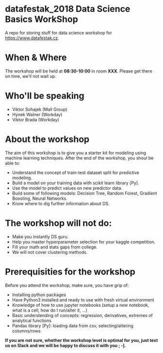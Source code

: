 # datafestak_2018 Data Science Basics WorkShop
A repo for storing stuff for data science workshop for https://www.datafestak.cz.

# When & Where
The workshop will be held at **08:30-10:00** in room **XXX**. Please get there on time, we'll not wait up.

# Who'll be speaking
* Viktor Sohajek (Mall Group)
* Hynek Walner (Workday)
* Viktor Brada (Workday)

# About the workshop
The aim of this workshop is to give you a starter kit for modeling using machine learning techniques. After the end of the workshop, you shoul be able to:
* Understand the concept of train-test dataset split for predictive modeling.
* Build a model on your training data with scikit learn library [Py].
* Use the model to predict values on new predictor data.
* Build some of following models: Decision Tree, Random Forest, Gradient Boosting, Neural Networks.
* Know where to dig further information about DS.

# The workshop will not do:
* Make you instantly DS guru.
* Help you master hyperparameter selection for your kaggle competition.
* Fill your math and stats gaps from college.
* We will not cover clustering methods.

# Prerequisities for the workshop
Before you attend the workshop, make sure, you have grip of:
* Installing python packages
* Have Python3 installed and ready to use with fresh virtual environment
* Knowledge of how to use jupyter notebooks (setup a new notebook, what is a cell, how do I run/alter it, ...)
* Basic understending of concepts: regression, derivatives, extremes of analytical functions
* Pandas library [Py]: loading data from csv, selecting/altering columns/rows


**If you are not sure, whether the workshop level is optimal for you, just text us on Slack and we will be happy to discuss it with you ; -].**
